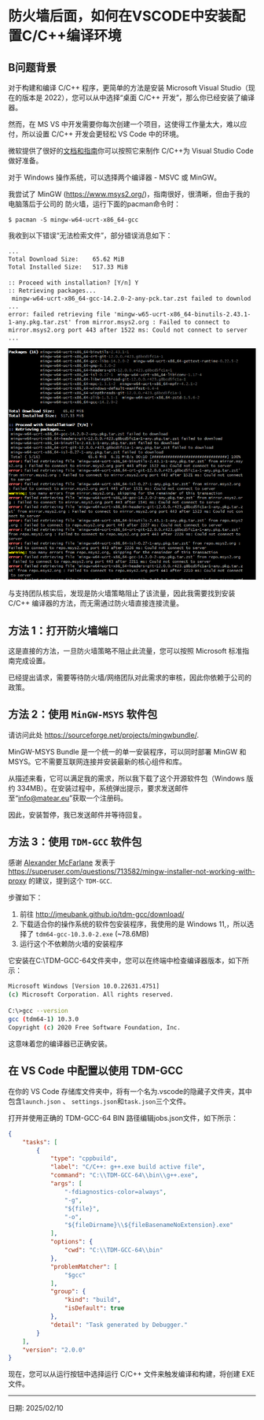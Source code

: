 # 防火墙后面，如何在VSCODE中安装配置C/C++编译环境

## B问题背景


对于构建和编译 C/C++ 程序，更简单的⽅法是安装 Microsoft Visual Studio（现在的版本是 2022），您可以从中选择“桌⾯ C/C++ 开发”，那么你已经安装了编译器。

然⽽，在 MS VS 中开发需要你每次创建⼀个项⽬，这使得⼯作量太⼤，难以应付，所以设置 C/C++ 开发会更轻松 VS Code 中的环境。

微软提供了很好的[⽂档和指南](https://code.visualstudio.com/docs/languages/cpp)你可以按照它来制作 C/C++为 Visual Studio Code 做好准备。

对于 Windows 操作系统，可以选择两个编译器 - MSVC 或 MinGW。

我尝试了 MinGW (https://www.msys2.org/)，指南很好，很清晰，但由于我的电脑落后于公司的
防⽕墙，运⾏下⾯的pacman命令时：

```
$ pacman -S mingw-w64-ucrt-x86_64-gcc
```

我收到以下错误“⽆法检索⽂件”，部分错误消息如下：

```
...
Total Download Size:    65.62 MiB
Total Installed Size:   517.33 MiB

:: Proceed with installation? [Y/n] Y
:: Retrieving packages...
 mingw-w64-ucrt-x86_64-gcc-14.2.0-2-any-pck.tar.zst failed to downlod
...
error: failed retrieving file 'mingw-w65-ucrt-x86_64-binutils-2.43.1-1-any.pkg.tar.zst' from mirror.msys2.org : Failed to connect to mirror.msys2.org port 443 after 1522 ms: Could not connect to server
...
```

![pacman error screen](img/pacman-error-20250210.png)

与⽀持团队核实后，发现是防⽕墙策略阻⽌了该流量，因此我需要找到安装 C/C++ 编译器的⽅法，⽽⽆需通过防⽕墙直接连接流量。

## ⽅法 1：打开防⽕墙端⼝

这是直接的⽅法，⼀旦防⽕墙策略不阻⽌此流量，您可以按照 Microsoft 标准指南完成设置。

已经提出请求，需要等待防⽕墙/⽹络团队对此需求的审核，因此你依赖于公司的政策。

## ⽅法 2：使⽤ `MinGW-MSYS` 软件包

请访问此处 https://sourceforge.net/projects/mingwbundle/.

MinGW-MSYS Bundle 是⼀个统⼀的单⼀安装程序，可以同时部署 MinGW 和 MSYS。它不需要互联⽹连接并安装最新的核⼼组件和库。

从描述来看，它可以满⾜我的需求，所以我下载了这个开源软件包（Windows 版约 334MB）。在安装过程中，系统弹出提⽰，要求发送邮件⾄“info@matear.eu”获取⼀个注册码。

因此，安装暂停，我已发送邮件并等待回复。

## ⽅法 3：使⽤ `TDM-GCC` 软件包

感谢 [Alexander McFarlane](https://superuser.com/users/612821/alexander-mcfarlane) 发表于 https://superuser.com/questions/713582/mingw-installer-not-working-with-proxy 的建议，提到这个 `TDM-GCC`.

步骤如下：

1. 前往 http://jmeubank.github.io/tdm-gcc/download/
2. 下载适合你的操作系统的软件包安装程序，我使用的是 Windows 11,，所以选择了 `tdm64-gcc-10.3.0-2.exe` (~78.6MB)
3. 运⾏这个不依赖防⽕墙的安装程序

它安装在C:\TDM-GCC-64⽂件夹中，您可以在终端中检查编译器版本，如下所⽰：

```BASH
Microsoft Windows [Version 10.0.22631.4751]
(c) Microsoft Corporation. All rights reserved.

C:\>gcc --version
gcc (tdm64-1) 10.3.0
Copyright (c) 2020 Free Software Foundation, Inc.
```

这意味着您的编译器已正确安装。

## 在 VS Code 中配置以使⽤ TDM-GCC

在你的 VS Code 存储库⽂件夹中，将有⼀个名为.vscode的隐藏⼦⽂件夹，其中包含`launch.json` 、 `settings.json`和`task.json`三个⽂件。

打开并使⽤正确的 TDM-GCC-64 BIN 路径编辑jobs.json⽂件，如下所⽰：

```JSON
{
    "tasks": [
        {
            "type": "cppbuild",
            "label": "C/C++: g++.exe build active file",
            "command": "C:\\TDM-GCC-64\\bin\\g++.exe",
            "args": [
                "-fdiagnostics-color=always",
                "-g",
                "${file}",
                "-o",
                "${fileDirname}\\${fileBasenameNoExtension}.exe"
            ],
            "options": {
                "cwd": "C:\\TDM-GCC-64\\bin"
            },
            "problemMatcher": [
                "$gcc"
            ],
            "group": {
                "kind": "build",
                "isDefault": true
            },
            "detail": "Task generated by Debugger."
        }
    ],
    "version": "2.0.0"
}
```

现在，您可以从运⾏按钮中选择运⾏ C/C++ ⽂件来触发编译和构建，将创建 EXE 文件。

---

日期: 2025/02/10
